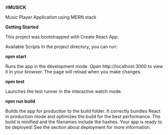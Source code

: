 #**MUSICK**

Music Player Application using MERN stack

**Getting Started**

This project was bootstrapped with Create React App.

Available Scripts
In the project directory, you can run:

**npm start** 

Runs the app in the development mode.
Open http://localhost:3000 to view it in your browser. 
The page will reload when you make changes.

**npm test** 

Launches the test runner in the interactive watch mode.

**npm run build**

Builds the app for production to the build folder.
It correctly bundles React in production mode and optimizes the build for the best performance.
The build is minified and the filenames include the hashes.
Your app is ready to be deployed! 
See the section about deployment for more information.
